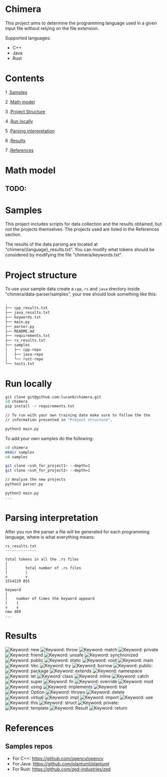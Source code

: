 # Chimera

This project aims to determine the programming language used in a given input file
without relying on the file extension.

Supported languages:
- C++
- Java
- Rust

# Contents

1 .[Samples](#Samples)

2 .[Math model](#Math-model)

3 .[Project Structure](#Project-Structure)

4 .[Run locally](#Run-locally)

5 .[Parsing interpretation](#Parsing-interpretation)

6 .[Results](#Results)

7 .[References](#References)

# Math model

## TODO:

# Samples

This project includes scripts for data collection and the results obtained,
but not the projects themselves.
The projects used are listed in the References section.

The results of the data parsing are located at "chimera/{language}_results.txt".
You can modify what tokens should be considered by modifying the file "chimera/keywords.txt".

# Project structure

To use your sample data create a `cpp`, `rs` and `java` drectory inside "chimera/data-parser/samples",
your tree should look something like this:
```bash
.
├── cpp_results.txt
├── java_results.txt
├── keywords.txt
├── main.py
├── parser.py
├── README.md
├── requirements.txt
├── rs_results.txt
├── samples
│   ├── cpp-repo
│   ├── java-repo
│   └── rust-repo
└── tests.txt
```

# Run locally

```bash
git clone git@github.com:lucan8/chimera.git
cd chimera
pip install -r requirements.txt

// To run with your own training date make sure to follow the the
// information presented in "Project structure".

python3 main.py
```

To add your own samples do the following:
```bash
cd chimera
mkdir samples
cd samples

git clone <ssh_for_project1> --depth=1
git clone <ssh_for_project2> --depth=1

// Analyze the new projects
python3 parser.py

python3 main.py
...
```

# Parsing interpretation

After you run the parser a file will be generated for each programming language,
where is what everything means:

```
rs_results.txt
--------------

total tokens in all the .rs files
|
|        total number of .rs files
|        |
v        v
1514129 855
        
keyword
|
|    number of times the keyword appeard
|    |
v    v
new 489
...
```
# Results

![Keyword: new](./plots/new.png)
![Keyword: throw](./plots/throw.png)
![Keyword: match](./plots/match.png)
![Keyword: private](./plots/private.png)
![Keyword: friend](./plots/friend.png)
![Keyword: unsafe](./plots/unsafe.png)
![Keyword: synchronized](./plots/synchronized.png)
![Keyword: public](./plots/public.png)
![Keyword: static](./plots/static.png)
![Keyword: void](./plots/void.png)
![Keyword: main](./plots/main.png)
![Keyword: Vec](./plots/Vec.png)
![Keyword: try](./plots/try.png)
![Keyword: borrow](./plots/borrow.png)
![Keyword: public:](./plots/public:.png)
![Keyword: package](./plots/package.png)
![Keyword: extends](./plots/extends.png)
![Keyword: namespace](./plots/namespace.png)
![Keyword: let](./plots/let.png)
![Keyword: class](./plots/class.png)
![Keyword: inline](./plots/inline.png)
![Keyword: catch](./plots/catch.png)
![Keyword: super](./plots/super.png)
![Keyword: fn](./plots/fn.png)
![Keyword: override](./plots/override.png)
![Keyword: mod](./plots/mod.png)
![Keyword: using](./plots/using.png)
![Keyword: implements](./plots/implements.png)
![Keyword: trait](./plots/trait.png)
![Keyword: Option](./plots/Option.png)
![Keyword: throws](./plots/throws.png)
![Keyword: delete](./plots/delete.png)
![Keyword: virtual](./plots/virtual.png)
![Keyword: impl](./plots/impl.png)
![Keyword: import](./plots/import.png)
![Keyword: use](./plots/use.png)
![Keyword: this](./plots/this.png)
![Keyword: struct](./plots/struct.png)
![Keyword: private:](./plots/private:.png)
![Keyword: template](./plots/template.png)
![Keyword: Result](./plots/Result.png)
![Keyword: return](./plots/return.png)

# References

## Samples repos
- For C++: https://github.com/opencv/opencv
- For Java: https://github.com/plantuml/plantuml
- For Rust: https://github.com/zed-industries/zed
